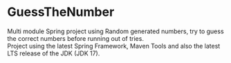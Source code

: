 # GuessTheNumber
Multi module Spring project using Random generated numbers, try to guess the correct numbers before running out of tries.  
Project using the latest Spring Framework, Maven Tools and also the latest LTS release of the JDK (JDK 17). 
